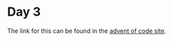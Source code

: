 # Day 3

The link for this can be found in the [advent of code site](https://adventofcode.com/2021/day/3).
